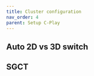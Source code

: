 ```yaml
---
title: Cluster configuration
nav_order: 4
parent: Setup C-Play
---
```


## Auto 2D vs 3D switch

## SGCT